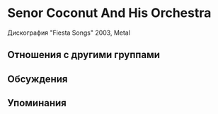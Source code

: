 # Senor Coconut And His Orchestra

Дискография
"Fiesta Songs" 2003, Metal

## Отношения с другими группами


## Обсуждения


## Упоминания

